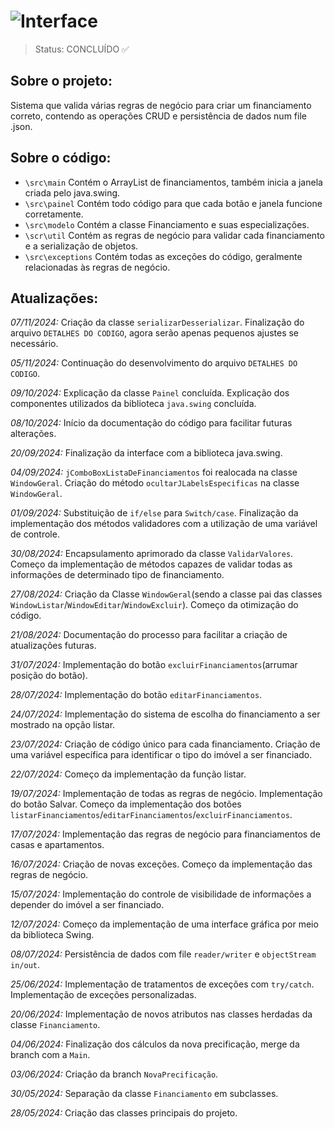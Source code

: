 # ![Interface](https://github.com/user-attachments/assets/5b929ffe-e9ae-4ca2-83d9-ae1881c11e1d)
> Status: CONCLUÍDO ✅

## Sobre o projeto:
Sistema que valida várias regras de negócio para criar um financiamento correto, contendo as operações CRUD e persistência de dados num file .json.

## Sobre o código:
- `\src\main` Contém o ArrayList de financiamentos, também inicia a janela criada pelo java.swing.
- `\src\painel` Contém todo código para que cada botão e janela funcione corretamente.
- `\src\modelo` Contém a classe Financiamento e suas especializações.
- `\scr\util` Contém as regras de negócio para validar cada financiamento e a serialização de objetos.
- `\src\exceptions` Contém todas as exceções do código, geralmente relacionadas às regras de negócio.

## Atualizações:
*07/11/2024:* Criação da classe `serializarDesserializar`.
              Finalização do arquivo `DETALHES DO CODIGO`, agora serão apenas pequenos ajustes se necessário.

*05/11/2024:* Continuação do desenvolvimento do arquivo `DETALHES DO CODIGO`.

*09/10/2024:* Explicação da classe `Painel` concluída.
              Explicação dos componentes utilizados da biblioteca `java.swing` concluída.

*08/10/2024:* Início da documentação do código para facilitar futuras alterações.

*20/09/2024:* Finalização da interface com a biblioteca java.swing.

*04/09/2024:* `jComboBoxListaDeFinanciamentos` foi realocada na classe `WindowGeral`.
Criação do método `ocultarJLabelsEspecificas` na classe `WindowGeral`.

*01/09/2024:* Substituição de `if/else` para `Switch/case`.
Finalização da implementação dos métodos validadores com a utilização de uma variável de controle.

*30/08/2024:* Encapsulamento aprimorado da classe `ValidarValores`. 
Começo da implementação de métodos capazes de validar todas as informações de determinado tipo de financiamento.

*27/08/2024:* Criação da Classe `WindowGeral`(sendo a classe pai das classes `WindowListar`/`WindowEditar`/`WindowExcluir`).
              Começo da otimização do código.

*21/08/2024:* Documentação do processo para facilitar a criação de atualizações futuras.

*31/07/2024:* Implementação do botão `excluirFinanciamentos`(arrumar posição do botão).

*28/07/2024:* Implementação do botão `editarFinanciamentos`.

*24/07/2024:* Implementação do sistema de escolha do financiamento a ser mostrado na opção listar.

*23/07/2024:* Criação de código único para cada financiamento.
Criação de uma variável específica para identificar o tipo do imóvel a ser financiado.

*22/07/2024:* Começo da implementação da função listar.

*19/07/2024:* Implementação de todas as regras de negócio.
Implementação do botão Salvar.
Começo da implementação dos botões `listarFinanciamentos`/`editarFinanciamentos`/`excluirFinanciamentos`.

*17/07/2024:* Implementação das regras de negócio para financiamentos de casas e apartamentos.

*16/07/2024:* Criação de novas exceções.
Começo da implementação das regras de negócio.

*15/07/2024:* Implementação do controle de visibilidade de informações a depender do imóvel a ser financiado.

*12/07/2024:* Começo da implementação de uma interface gráfica por meio da biblioteca Swing.

*08/07/2024:* Persistência de dados com file `reader/writer` e `objectStream in/out`.

*25/06/2024:* Implementação de tratamentos de exceções com `try/catch`.
Implementação de exceções personalizadas.

*20/06/2024:* Implementação de novos atributos nas classes herdadas da classe `Financiamento`.

*04/06/2024:* Finalização dos cálculos da nova precificação, merge da branch com a `Main`.

*03/06/2024:* Criação da branch `NovaPrecificação`.

*30/05/2024:* Separação da classe `Financiamento` em subclasses.

*28/05/2024:* Criação das classes principais do projeto.